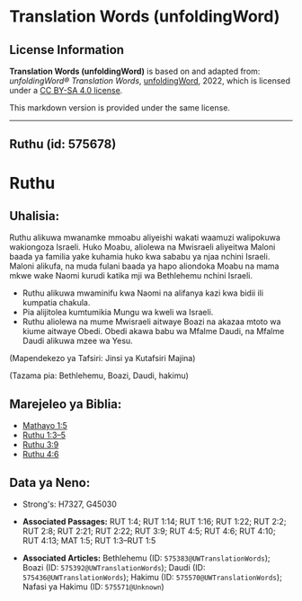 # Translation Words (unfoldingWord)

## License Information

**Translation Words (unfoldingWord)** is based on and adapted from: _unfoldingWord® Translation Words_, [unfoldingWord](https://unfoldingword.org/utw), 2022, which is licensed under a [CC BY-SA 4.0 license](https://creativecommons.org/licenses/by-sa/4.0/legalcode.en).

This markdown version is provided under the same license.



--------------------------------

## Ruthu (id: 575678)

Ruthu
=====

Uhalisia:
---------

Ruthu alikuwa mwanamke mmoabu aliyeishi wakati waamuzi walipokuwa wakiongoza Israeli. Huko Moabu, aliolewa na Mwisraeli aliyeitwa Maloni baada ya familia yake kuhamia huko kwa sababu ya njaa nchini Israeli. Maloni alikufa, na muda fulani baada ya hapo aliondoka Moabu na mama mkwe wake Naomi kurudi katika mji wa Bethlehemu nchini Israeli.

* Ruthu alikuwa mwaminifu kwa Naomi na alifanya kazi kwa bidii ili kumpatia chakula.
* Pia alijitolea kumtumikia Mungu wa kweli wa Israeli.
* Ruthu aliolewa na mume Mwisraeli aitwaye Boazi na akazaa mtoto wa kiume aitwaye Obedi. Obedi akawa babu wa Mfalme Daudi, na Mfalme Daudi alikuwa mzee wa Yesu.

(Mapendekezo ya Tafsiri: Jinsi ya Kutafsiri Majina)

(Tazama pia: Bethlehemu, Boazi, Daudi, hakimu)

Marejeleo ya Biblia:
--------------------

* [Mathayo 1:5](https://ref.ly/Matt1:5)
* [Ruthu 1:3–5](https://ref.ly/Ruth1:3-Ruth1:5)
* [Ruthu 3:9](https://ref.ly/Ruth3:9)
* [Ruthu 4:6](https://ref.ly/Ruth4:6)

Data ya Neno:
-------------

* Strong's: H7327, G45030

* **Associated Passages:** RUT 1:4; RUT 1:14; RUT 1:16; RUT 1:22; RUT 2:2; RUT 2:8; RUT 2:21; RUT 2:22; RUT 3:9; RUT 4:5; RUT 4:6; RUT 4:10; RUT 4:13; MAT 1:5; RUT 1:3–RUT 1:5
* **Associated Articles:** Bethlehemu (ID: `575383@UWTranslationWords`); Boazi (ID: `575392@UWTranslationWords`); Daudi (ID: `575436@UWTranslationWords`); Hakimu (ID: `575570@UWTranslationWords`); Nafasi ya Hakimu (ID: `575571@Unknown`)

